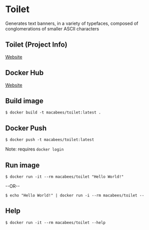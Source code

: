 # Toilet
Generates text banners, in a variety of typefaces, composed of conglomerations of smaller ASCII characters 

## Toilet (Project Info)
[Website](https://en.wikipedia.org/wiki/Toilet)

## Docker Hub
[Website](https://hub.docker.com/r/macabees/toilet/)

## Build image
`$ docker build -t macabees/toilet:latest .`

## Docker Push
`$ docker push -t macabees/toilet:latest`

Note: requires `docker login`

## Run image
`$ docker run -it --rm macabees/toilet "Hello World!"`

--OR--

`$ echo "Hello World!" | docker run -i --rm macabees/toilet --`

## Help
`$ docker run -it --rm macabees/toilet --help`
